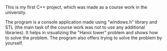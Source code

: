 This is my first C++ project, which was made as a course work in the university.

The program is a console application made using "windows.h" library and STL (the main task of the course work was not to use any additional libraries). It helps in visualizing the "Hanoi tower" problem and shows how to solve the problem. The program also offers trying to solve the problem by yourself.
